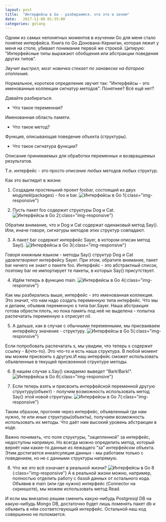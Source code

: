 ```yaml
---
layout: post
title:  "Интерфейсы в Go - разбираемся, что это и зачем"
date:   2017-11-08 01:35:00
categories: golang
---
```

Одним из самых непонятных моментов в изучении Go для меня стало понятие интерфейса. Книга по Go Донована-Керниган, которая лежит у меня на столе, убивает понимание первой же строкой. Цитирую: "Интерфейсные типы выражают обобщения или абстракции поведения других типов".

*Звучит выстрел, мозг новичка стекает по занавеске на батарею отопления*.

Нормальное, короткое определение звучит так: "Интерфейсы - это именованные коллекции сигнатур методов". Понятнее? Всё ещё нет?

Давайте разбираться.

* Что такое переменная?

Именованная область памяти.

* Что такое метод?

Функция, описывающая поведение объекта (структуры).

* Что такое сигнатура функции?

Описание принимаемых для обработки переменных и возвращаемых результатов.

Т.е. интерфейс - это просто _описание_ любых методов любых структур.

Как это выглядит в жизни:

1) Создадим простенький проект foobar, состоящий из двух модулей(packages) - foo и bar.
![Интерфейсы в Go 1](/assets/img/intface1.png){:class="img-responsive"}

2) Пусть пакет foo содержит структуры Dog и Cat.
![Интерфейсы в Go 2](/assets/img/intface2.png){:class="img-responsive"}

Обратим внимание, что и Dog и Cat содержат одинаковый метод Say(). Или, иначе говоря, сигнатуры методов этих структур совпадают.

3) А пакет bar содержит интерфейс Sayer, в котором описан метод Say().
![Интерфейсы в Go 3](/assets/img/intface3.png){:class="img-responsive"}

Говоря книжным языком - методы Say() структур Dog и Cat _удовлетворяют_ интерфейсу Sayer.
При этом, обратите внимание, пакет bar ничего не знает о пакете foo. Интерфейс - это абстрактный список, поэтому bar не импортирует те пакеты, в которых Say() присутствует.

4) Идём теперь в функцию main.
![Интерфейсы в Go 4](/assets/img/intface4.png){:class="img-responsive"}

Как мы разбирались выше, интерфейс - это именованная коллекция. Это значит, что нам надо создать переменную типа интерфейс. Что мы и делаем, объявив переменную s типа bar.Sayer. Наша абстракция готова обрести плоть, но пока память под неё не выделена - попытка распечатать переменную s отрисует nil.

5) А дальше, как в случае с обычными переменными, мы присваиваем интерфейсу значение - структуру.
![Интерфейсы в Go 5](/assets/img/intface5.png){:class="img-responsive"}

Если попробовать распечатать s, мы увидим, что теперь s содержит ссылку - &{что-то}. Это что-то и есть наша структура. В любой момент мы можем присвоить s другую.И наш интерфейс сможет использовать объявленные в текущей присвоенной структуре методы.

6) В нашем случае s.Say() ожидаемо выведет "Bark!Bark!".
![Интерфейсы в Go 6](/assets/img/intface6.png){:class="img-responsive"}

7) Если теперь взять и присвоить интерфейсной переменной другую структуру(объект) - получим возможность использовать метод Say() этой новой структуры.
![Интерфейсы в Go 7](/assets/img/intface7.png){:class="img-responsive"}

Таким образом, прогоняя через интерфейс, объявленный где нам нужно, те или иные структуры(объекты), получаем возможность использовать их методы. Что даёт нам высокий уровень абстракции в коде. 

Важно понимать, что поля структуры, "зацепленной" за интерфейс, недоступны напрямую. Но всегда можно определить метод, который вернёт нам какие-то данные из лежащего "за" интерфейсом объекта. Этим достигается инкапсуляция данных - мы работаем только с поведением, но не с данными структуры напрямую.

8) Что же это всё означает в реальной жизни?
![Интерфейсы в Go 8](/assets/img/intface8.png){:class="img-responsive"}
А в реальной жизни можно, например, полностью отделить работу с базой данных от остального кода. Объявив в main (или где нужно) интерфейс (Connector на скриншоте), мы можем использовать метод Read.

И если мы внезапно решим сменить какую-нибудь Postgresql DB на какую-нибудь Mongo DB, достаточно будет лишь поменять пакет db и объявить в нём соответствующий интерфейс. Остальной наш код совершенно не поломается.